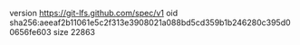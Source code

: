 version https://git-lfs.github.com/spec/v1
oid sha256:aeeaf2b11061e5c2f313e3908021a088bd5cd359b1b246280c395d00656fe603
size 22863
